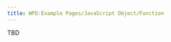 ```yaml
---
title: WPD:Example Pages/JavaScript Object/Function
---
```

<p>TBD
</p>
<!-- Saved in parser cache with key wpwiki:pcache:idhash:208-0!*!*!*!*!*!*!esi=1 and timestamp 20150731181553 and revision id 754
 -->
